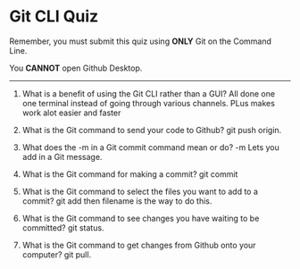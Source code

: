 # Git CLI Quiz

Remember, you must submit this quiz using **ONLY** Git on the Command Line.

You **CANNOT** open Github Desktop.

---

1. What is a benefit of using the Git CLI rather than a GUI?
All done one one terminal instead of going through various channels. PLus makes work alot easier and faster
<!-- Write your answer here -->

2. What is the Git command to send your code to Github?
   git push origin.

3. What does the -m in a Git commit command mean or do?
-m Lets you add in a Git message.
<!-- Write your answer here -->

4. What is the Git command for making a commit?
git commit
<!-- Write your answer here -->

5. What is the Git command to select the files you want to add to a commit?
git add then filename is the way to do this.
<!-- Write your answer here -->

6. What is the Git command to see changes you have waiting to be committed?
git status.
<!-- Write your answer here -->

7. What is the Git command to get changes from Github onto your computer?
git pull.
<!-- Write your answer here -->
